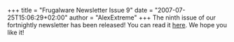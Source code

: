 +++
title = "Frugalware Newsletter Issue 9"
date = "2007-07-25T15:06:29+02:00"
author = "AlexExtreme"
+++
The ninth issue of our fortnightly newsletter has been released! You can read it [here](/newsletter/9). We hope you like it!